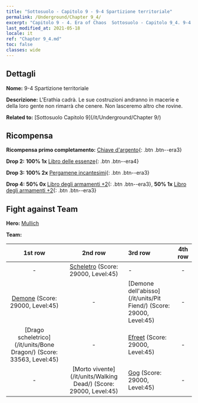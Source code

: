```yaml
---
title: "Sottosuolo - Capitolo 9 - 9-4 Spartizione territoriale"
permalink: /Underground/Chapter 9_4/
excerpt: "Capitolo 9 - 4. Era of Chaos  Sottosuolo - Capitolo 9_4. 9-4 Spartizione territoriale"
last_modified_at: 2021-05-18
locale: it
ref: "Chapter 9_4.md"
toc: false
classes: wide
---
```


## Dettagli

 **Nome:** 9-4 Spartizione territoriale

 **Descrizione:** L'Erathia cadrà. Le sue costruzioni andranno in macerie e della loro gente non rimarrà che cenere. Non lasceremo altro che rovine.

 **Related to:** [Sottosuolo Capitolo 9](/it/Underground/Chapter 9/)

## Ricompensa

 **Ricompensa primo completamento:** [Chiave d'argento](/ItemsIT/con_693/){: .btn .btn--era3}

 **Drop 2:** **100% 1x** [Libro delle essenze](/ItemsIT/mat_39/){: .btn .btn--era4}

 **Drop 3:** **100% 2x** [Pergamene incantesimi](/ItemsIT/con_694/){: .btn .btn--era3}

 **Drop 4:** **50% 0x** [Libro degli armamenti +2](/ItemsIT/mat_32/){: .btn .btn--era3}, **50% 1x** [Libro degli armamenti +2](/ItemsIT/mat_32/){: .btn .btn--era3}


## Fight against Team
 **Hero:** [Mullich](/it/heroes/Mullich/)

 **Team:**


  | 1st row | 2nd row | 3rd row | 4th row |
  |:----:|:----:|:----|:----:|
  | - | [Scheletro](/it/units/Skeleton/) (Score: 29000, Level:45)  | - | - |
  | [Demone](/it/units/Demon/) (Score: 29000, Level:45)  | - | [Demone dell'abisso](/it/units/Pit Fiend/) (Score: 29000, Level:45)  | - |
  | [Drago scheletrico](/it/units/Bone Dragon/) (Score: 33563, Level:45)  | - | [Efreet](/it/units/Efreeti/) (Score: 29000, Level:45)  | - |
  | - | [Morto vivente](/it/units/Walking Dead/) (Score: 29000, Level:45)  | [Gog](/it/units/Gog/) (Score: 29000, Level:45)  | - |


